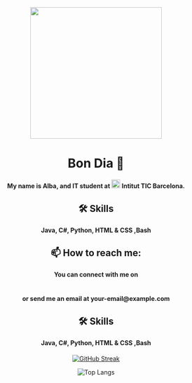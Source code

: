 <div id="header" align="center">   
  <img src="https://media.giphy.com/media/v1.Y2lkPTc5MGI3NjExc3F6bGVtMmt4aDEzd28yYnZpY3VzbmM5bTY4bmZqazZoYzBrN3N0NyZlcD12MV9pbnRlcm5hbF9naWZfYnlfaWQmY3Q9Zw/11gC4odpiRKuha/giphy.gif" width="300"/>  
</div>  
<div id="badges" align="center">   
  <h1>Bon Dia 👋 </h1>
  <h4>My name is Alba, and IT student at <img src="https://agora.xtec.cat/iticbcn/wp-content/uploads/usu2389/2023/06/Imagotipo-1.png" width=20> Intitut TIC Barcelona.</h4>
  <h2>🛠 Skills</h2>
  <h4>Java, C#, Python, HTML & CSS ,Bash</h4>
  <h2>📫 How to reach me: </h2>
  <h4>You can connect with me on</h4>
  <a href="https://www.linkedin.com/in/alba-segura-b91491299/">
    <img src="https://img.shields.io/badge/LinkedIn-blue?style=for-the-badge&logo=linkedin&logoColor=white" alt=""/>
  </a>
  <h4>or send me an email at your-email@example.com</h4>
  <h2>🛠 Skills</h2>
  <h4>Java, C#, Python, HTML & CSS ,Bash</h4>
 
  
  
  [![GitHub Streak](https://github-readme-streak-stats.herokuapp.com/?user=Snr1s3)](https://git.io/streak-stats)   

  ![Top Langs](https://github-readme-stats.vercel.app/api/top-langs/?username=Snr1s3&langs_count=8)
</div> 



